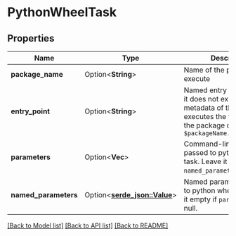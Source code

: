 # PythonWheelTask

## Properties

Name | Type | Description | Notes
------------ | ------------- | ------------- | -------------
**package_name** | Option<**String**> | Name of the package to execute | [optional]
**entry_point** | Option<**String**> | Named entry point to use, if it does not exist in the metadata of the package it executes the function from the package directly using `$packageName.$entryPoint()` | [optional]
**parameters** | Option<**Vec<String>**> | Command-line parameters passed to python wheel task. Leave it empty if `named_parameters` is not null. | [optional]
**named_parameters** | Option<[**serde_json::Value**](.md)> | Named parameters passed to python wheel task. Leave it empty if `parameters` is not null. | [optional]

[[Back to Model list]](../README.md#documentation-for-models) [[Back to API list]](../README.md#documentation-for-api-endpoints) [[Back to README]](../README.md)


